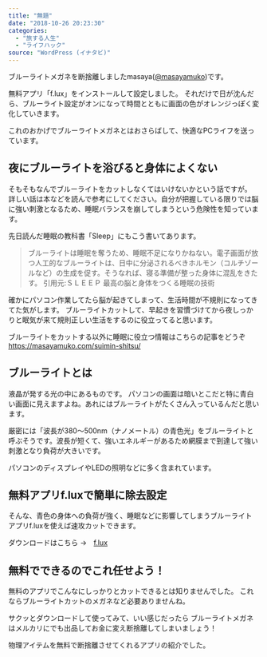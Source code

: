 ```yaml
---
title: "無題"
date: "2018-10-26 20:23:30"
categories:
  - "旅する人生"
  - "ライフハック"
source: "WordPress (イナタビ)"
---
```


ブルーライトメガネを断捨離しましたmasaya([@masayamuko](https://twitter.com/MasayaMuko))です。

無料アプリ「f.lux」をインストールして設定しました。
それだけで日が沈んだら、ブルーライト設定がオンになって時間とともに画面の色がオレンジっぽく変化していきます。

これのおかげでブルーライトメガネとはおさらばして、快適なPCライフを送っています。

## 夜にブルーライトを浴びると身体によくない

そもそもなんでブルーライトをカットしなくてはいけないかという話ですが。
詳しい話は本などを読んで参考にしてください。自分が把握している限りでは脳に強い刺激となるため、睡眠バランスを崩してしまうという危険性を知っています。

先日読んだ睡眠の教科書「Sleep」にもこう書いてあります。

> ブルーライトは睡眠を奪うため、睡眠不足になりかねない。電子画面が放つ人工的なブルーライトは、日中に分泌されるべきホルモン（コルチゾールなど）の生成を促す。そうなれば、寝る準備が整った身体に混乱をきたす。
引用元:ＳＬＥＥＰ 最高の脳と身体をつくる睡眠の技術

確かにパソコン作業してたら脳が起きてしまって、生活時間が不規則になってきてた気がします。
ブルーライトカットして、早起きを習慣づけてから夜しっかりと眠気が来て規則正しい生活をするのに役立ってると思います。

ブルーライトをカットする以外に睡眠に役立つ情報はこちらの記事をどうぞ
https://masayamuko.com/suimin-shitsu/

## ブルーライトとは

液晶が発する光の中にあるものです。
パソコンの画面は暗いとこだと特に青白い画面に見えますよね。あれにはブルーライトがたくさん入っているんだと思います。

厳密には「波長が380～500nm（ナノメートル）の青色光」をブルーライトと呼ぶそうです。波長が短くて、強いエネルギーがあるため網膜まで到達して強い刺激となり負荷が大きいです。

パソコンのディスプレイやLEDの照明などに多く含まれています。

## 無料アプリf.luxで簡単に除去設定

そんな、青色の身体への負荷が強く、睡眠などに影響してしまうブルーライト
アプリf.luxを使えば速攻カットできます。

ダウンロードはこちら
→　[f.lux](https://justgetflux.com/)

## 無料でできるのでこれ任せよう！

無料のアプリでこんなにしっかりとカットできるとは知りませんでした。
これならブルーライトカットのメガネなど必要ありませんね。

サクッとダウンロードして使ってみて、いい感じだったら
ブルーライトメガネはメルカリにでも出品してお金に変え断捨離してしまいましょう！

物理アイテムを無料で断捨離させてくれるアプリの紹介でした。